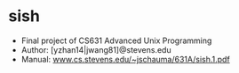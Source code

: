 # sish
- Final project of CS631 Advanced Unix Programming
- Author: [yzhan14|jwang81]@stevens.edu
- Manual: www.cs.stevens.edu/~jschauma/631A/sish.1.pdf
